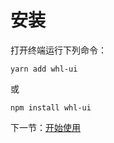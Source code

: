 # 安装

打开终端运行下列命令：

```
yarn add whl-ui
```

或

```
npm install whl-ui
```

下一节：[开始使用](#/doc/get-started)
